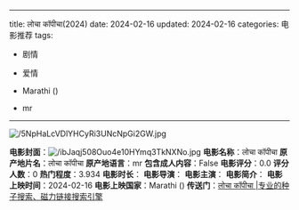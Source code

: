 
---
title: लोचा कॉपीचा(2024)
date: 2024-02-16
updated: 2024-02-16
categories: 电影推荐
tags:

- 剧情
- 爱情

- Marathi ()
- mr
---

<img src="https://image.tmdb.org/t/p/original/5NpHaLcVDlYHCyRi3UNcNpGi2GW.jpg" alt="/5NpHaLcVDlYHCyRi3UNcNpGi2GW.jpg" title="/5NpHaLcVDlYHCyRi3UNcNpGi2GW.jpg">

**电影封面**：<img src="https://image.tmdb.org/t/p/w200/ibJaqj508Ouo4e10HYmq3TkNXNo.jpg" alt="/ibJaqj508Ouo4e10HYmq3TkNXNo.jpg" title="/ibJaqj508Ouo4e10HYmq3TkNXNo.jpg">
**电影名称**：लोचा कॉपीचा
**原产地片名**：लोचा कॉपीचा
**原产地语言**：mr
**包含成人内容**：False
**电影评分**：0.0
**评分人数**：0
**热门程度**：3.934
**电影时长**：
**电影导演**：
**电影主演**：
**电影简介**：
**电影上映时间**：2024-02-16
**电影上映国家**：Marathi ()
**传送门**：[लोचा कॉपीचा |专业的种子搜索、磁力链接搜索引擎](https://movie.amd794.com:2083/?search=%E0%A4%B2%E0%A5%8B%E0%A4%9A%E0%A4%BE%20%E0%A4%95%E0%A5%89%E0%A4%AA%E0%A5%80%E0%A4%9A%E0%A4%BE&ordering=&mode=match_phrase&page_size=10&page=1)

